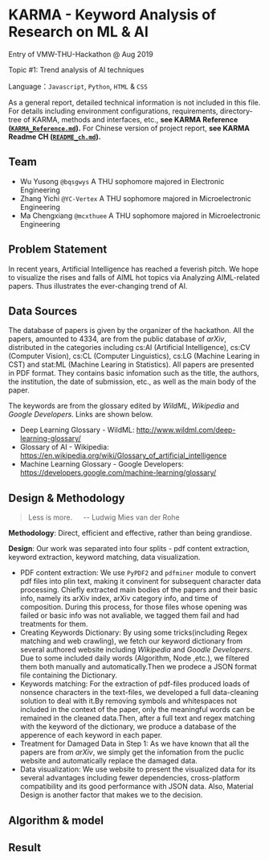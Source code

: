 # KARMA - Keyword Analysis of Research on ML & AI

Entry of VMW-THU-Hackathon @ Aug 2019

Topic #1: Trend analysis of AI techniques

Language：`Javascript`, `Python`, `HTML` & `CSS`

As a general report, detailed technical information is not included in this file.
For details including environment configurations, requirements, directory-tree of KARMA, methods and interfaces, etc., **see KARMA Reference ([`KARMA_Reference.md`](KARMA_Reference.md)).**
For Chinese version of project report, **see KARMA Readme CH ([`README_ch.md`](README_ch.md)).**

## Team

- Wu Yusong `@bqsgwys` A THU sophomore majored in Electronic Engineering
- Zhang Yichi `@YC-Vertex` A THU sophomore majored in Microelectronic Engineering
- Ma Chengxiang `@mcxthuee` A THU sophomore majored in Microelectronic Engineering

## Problem Statement

In recent years, Artificial Intelligence has reached a feverish pitch. We hope to visualize the rises and falls of AIML hot topics via Analyzing AIML-related papers. Thus illustrates the ever-changing trend of AI.

## Data Sources

The database of papers is given by the organizer of the hackathon.
All the papers, amounted to 4334, are from the public database of _arXiv_, distributed in the categories including cs:AI (Artificial Intelligence), cs:CV (Computer Vision), cs:CL (Computer Linguistics), cs:LG (Machine Learing in CST) and stat:ML (Machine Learing in Statistics).
All papers are presented in PDF format.
They contains basic infomation such as the title, the authors, the institution, the date of submission, etc., as well as the main body of the paper.

The keywords are from the glossary edited by _WildML_, _Wikipedia_ and _Google Developers_. Links are shown below.

- Deep Learning Glossary - WildML: http://www.wildml.com/deep-learning-glossary/
- Glossary of AI - Wikipedia: https://en.wikipedia.org/wiki/Glossary_of_artificial_intelligence
- Machine Learning Glossary - Google Developers: https://developers.google.com/machine-learning/glossary/

## Design & Methodology

> Less is more. &emsp; -- Ludwig Mies van der Rohe

**Methodology**: Direct, efficient and effective, rather than being grandiose.

**Design**: Our work was separated into four splits - pdf content extraction, keyword extraction, keyword matching, data visualization.

- PDF content extraction: We use `PyPDF2` and `pdfminer` module to convert pdf files into plin text, making it convinent for subsequent character data processing. Chiefly extracted main bodies of the papers and their basic info, namely its arXiv index, arXiv category info, and time of composition. During this process, for those files whose opening was failed or basic info was not avaliable, we tagged them fail and had treatments for them.
- Creating Keywords Dictionary: By using some tricks(including Regex matching and web crawling), we fetch our keyword dictionary from several authored website including _Wikipedia_ and _Goodle Developers_. Due to some included daily words (Algorithm, Node ,etc.), we filtered them both manually and automatically.Then we prodece a JSON format file containing the Dictionary.
- Keywords matching: For the extraction of pdf-files produced loads of nonsence characters in the text-files, we developed a full data-cleaning solution to deal with it.By removing symbols and whitespaces not included in the context of the paper, only the meaningful words can be remained in the cleaned data.Then, after a full text and regex matching with the keyword of the dictionary, we produce a database of the apperence of each keyword in each paper.
- Treatment for Damaged Data in Step 1: As we have known that all the papers are from _arXiv_, we simply get the infomation from the puclic website and automatically replace the damaged data.
- Data visualization: We use website to present the visualized data for its several advantages including fewer dependencies, cross-platform compatibility and its good performance with JSON data. Also, Material Design is another factor that makes we to the decision.

## Algorithm & model

## Result
